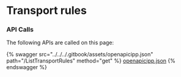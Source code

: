 # Transport rules

### API Calls

The following APIs are called on this page:



{% swagger src="../../../.gitbook/assets/openapicipp.json" path="/ListTransportRules" method="get" %}
[openapicipp.json](../../../.gitbook/assets/openapicipp.json)
{% endswagger %}
